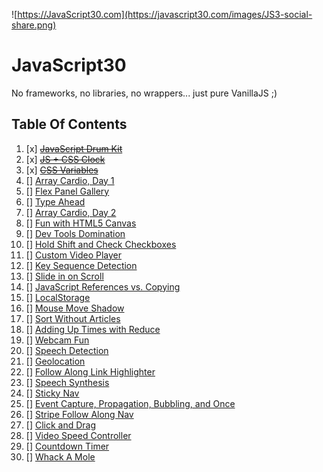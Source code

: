 ﻿![https://JavaScript30.com](https://javascript30.com/images/JS3-social-share.png)

# JavaScript30

No frameworks, no libraries, no wrappers... just pure VanillaJS ;)

## Table Of Contents

1. [x] ~~[JavaScript Drum Kit](https://github.com/HazemAbdo/javascript-30/tree/main/01%20-%20JavaScript%20Drum%20Kit)~~
2. [x] ~~[JS + CSS Clock](https://github.com/HazemAbdo/javascript-30/tree/main/02%20-%20JS%20and%20CSS%20Clock)~~
3. [x] ~~[CSS Variables](https://github.com/HazemAbdo/javascript-30/tree/main/03%20-%20CSS%20Variables)~~
4. [] [Array Cardio, Day 1]()
5. [] [Flex Panel Gallery]()
6. [] [Type Ahead]()
7. [] [Array Cardio, Day 2]()
8. [] [Fun with HTML5 Canvas]()
9. [] [Dev Tools Domination]()
10. [] [Hold Shift and Check Checkboxes]()
11. [] [Custom Video Player]()
12. [] [Key Sequence Detection]()
13. [] [Slide in on Scroll]()
14. [] [JavaScript References vs. Copying]()
15. [] [LocalStorage]()
16. [] [Mouse Move Shadow]()
17. [] [Sort Without Articles]()
18. [] [Adding Up Times with Reduce]()
19. [] [Webcam Fun]()
20. [] [Speech Detection]()
21. [] [Geolocation]()
22. [] [Follow Along Link Highlighter]()
23. [] [Speech Synthesis]()
24. [] [Sticky Nav]()
25. [] [Event Capture, Propagation, Bubbling, and Once]()
26. [] [Stripe Follow Along Nav]()
27. [] [Click and Drag]()
28. [] [Video Speed Controller]()
29. [] [Countdown Timer]()
30. [] [Whack A Mole]()
